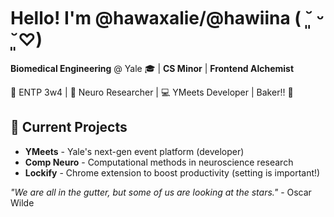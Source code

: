 # Hello! I'm @hawaxalie/@hawiina ( ˘͈ ᵕ ˘͈♡)
 **Biomedical Engineering** @ Yale 🎓 | **CS Minor** | **Frontend Alchemist** 

🌌 ENTP 3w4 | 🧠 Neuro Researcher | 💻 YMeets Developer | Baker!! 🍰

## 🧪 Current Projects
- **YMeets** - Yale's next-gen event platform (developer)
- **Comp Neuro** - Computational methods in neuroscience research
- **Lockify** - Chrome extension to boost productivity (setting is important!)

*"We are all in the gutter, but some of us are looking at the stars."* - Oscar Wilde


<div align="center">
  
